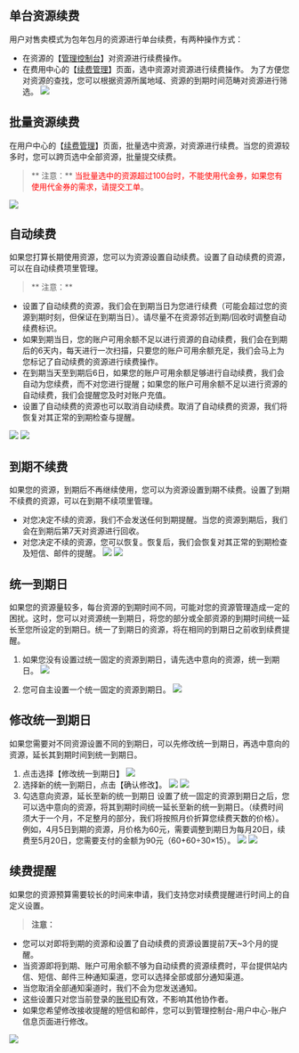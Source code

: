 ## 单台资源续费

用户对售卖模式为包年包月的资源进行单台续费，有两种操作方式：
- 在资源的【[管理控制台](https://console.cloud.tencent.com/)】对资源进行续费操作。
- 在费用中心的【[续费管理](https://console.cloud.tencent.com/account/renewal)】页面，选中资源对资源进行续费操作。
为了方便您对资源的查找，您可以根据资源所属地域、资源的到期时间范畴对资源进行筛选。
![](http://i.imgur.com/SPrqaOs.png)

## 批量资源续费

在用户中心的【[续费管理](https://console.cloud.tencent.com/account/renewal)】页面，批量选中资源，对资源进行续费。当您的资源较多时，您可以跨页选中全部资源，批量提交续费。
>** 注意：**
<font color="red">当批量选中的资源超过100台时，不能使用代金券，如果您有使用代金券的需求，请提交工单</font>。

![](http://i.imgur.com/ag4Eoee.png)
## 自动续费
如果您打算长期使用资源，您可以为资源设置自动续费。设置了自动续费的资源，可以在自动续费项里管理。

>** 注意：**
- 设置了自动续费的资源，我们会在到期当日为您进行续费（可能会超过您的资源到期时刻，但保证在到期当日）。请尽量不在资源邻近到期/回收时调整自动续费标识。
- 如果到期当日，您的账户可用余额不足以进行资源的自动续费，我们会在到期后的6天内，每天进行一次扫描，只要您的账户可用余额充足，我们会马上为您标记了自动续费的资源进行续费操作。
- 在到期当天至到期后6日，如果您的账户可用余额足够进行自动续费，我们会自动为您续费，而不对您进行提醒；如果您的账户可用余额不足以进行资源的自动续费，我们会提醒您及时对账户充值。
- 设置了自动续费的资源也可以取消自动续费。取消了自动续费的资源，我们将恢复对其正常的到期检查与提醒。

![](http://i.imgur.com/VD83SPg.png)
![](http://i.imgur.com/xLOAwdT.png)
## 到期不续费
如果您的资源，到期后不再继续使用，您可以为资源设置到期不续费。设置了到期不续费的资源，可以在到期不续项里管理。
- 对您决定不续的资源，我们不会发送任何到期提醒。当您的资源到期后，我们会在到期后第7天对资源进行回收。
- 对您决定不续的资源，您可以恢复。恢复后，我们会恢复对其正常的到期检查及短信、邮件的提醒。
![](https://mc.qcloudimg.com/static/img/81dbd7f9811dd279e639e7dd9deabe27/image.png)
![](http://qzonestyle.gtimg.cn/qzone/vas/opensns/res/img/xufei-4.png)



## 统一到期日

如果您的资源量较多，每台资源的到期时间不同，可能对您的资源管理造成一定的困扰。这时，您可以对资源统一到期日，将您的部分或全部资源的到期时间统一延长至您所设定的到期日。统一了到期日的资源，将在相同的到期日之前收到续费提醒。
1. 如果您没有设置过统一固定的资源到期日，请先选中意向的资源，统一到期日。
![](https://mc.qcloudimg.com/static/img/5a69c4fa82c762850c0a707e53e09d6b/image.png)

2. 您可自主设置一个统一固定的资源到期日。
![](https://mc.qcloudimg.com/static/img/bf5ddbdfd0c221ce3b980fcaeb59468e/image.png)

## 修改统一到期日
如果您需要对不同资源设置不同的到期日，可以先修改统一到期日，再选中意向的资源，延长其到期时间到统一到期日。
1. 点击选择【修改统一到期日】
![](https://mc.qcloudimg.com/static/img/6da34610faf7b5b4ff1d5270a268c632/image.png)
2. 选择新的统一到期日，点击【确认修改】。
![](https://mc.qcloudimg.com/static/img/fb334bf1837dc6831956ba2a3d2d3b49/image.png)
![](https://mc.qcloudimg.com/static/img/cb5d86aff2abb4c1c09f59f38fd8f94a/image.png)
3. 勾选意向资源，延长至新的统一到期日
设置了统一固定的资源到期日之后，您可以选中意向的资源，将其到期时间统一延长至新的统一到期日。（续费时间须大于一个月，不足整月的部分，我们将按照月价折算您续费天数的价格）。
例如，4月5日到期的资源，月价格为60元，需要调整到期日为每月20日，续费至5月20日，您需要支付的金额为90元（60+60÷30×15）。
![](https://mc.qcloudimg.com/static/img/5a69c4fa82c762850c0a707e53e09d6b/image.png)
![](https://mc.qcloudimg.com/static/img/985a703552d7e75a2b579f54ff20d62a/image.png)

## 续费提醒
如果您的资源预算需要较长的时间来申请，我们支持您对续费提醒进行时间上的自定义设置。
> **注意：**
- 您可以对即将到期的资源和设置了自动续费的资源设置提前7天~3个月的提醒。
- 当资源即将到期、账户可用余额不够为自动续费的资源续费时，平台提供站内信、短信、邮件三种通知渠道，您可以选择全部或部分通知渠道。
- 当您取消全部通知渠道时，我们不会为您发送通知。
- 这些设置只对您当前登录的[账号ID](https://cloud.tencent.com/document/product/378/8704)有效，不影响其他协作者。
- 如果您希望修改接收提醒的短信和邮件，您可以到管理控制台-用户中心-账户信息页面进行修改。 

![](http://qzonestyle.gtimg.cn/qzone/vas/opensns/res/img/xufei-7.png)

